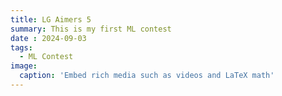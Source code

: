 ```yaml
---
title: LG Aimers 5
summary: This is my first ML contest
date : 2024-09-03
tags:
  - ML Contest
image:
  caption: 'Embed rich media such as videos and LaTeX math'
---
```

